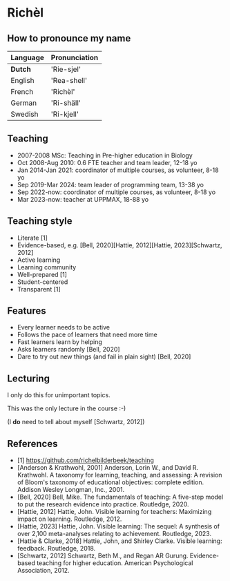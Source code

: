 # Richèl

## How to pronounce my name

| Language  | Pronunciation |
|-----------|----------------|
| **Dutch** | 'Rie-sjel'     |
| English   | 'Rea-shell'    |
| French    | 'Richèl'       |
| German    | 'Ri-shäll'     |
| Swedish   | 'Ri-kjell'     |

## Teaching

-   2007-2008 MSc: Teaching in Pre-higher education in Biology
-   Oct 2008-Aug 2010: 0.6 FTE teacher and team leader, 12-18 yo
-   Jan 2014-Jan 2021: coordinator of multiple courses, as volunteer, 8-18 yo
-   Sep 2019-Mar 2024: team leader of programming team, 13-38 yo
-   Sep 2022-now: coordinator of multiple courses, as volunteer, 8-18 yo
-   Mar 2023-now: teacher at UPPMAX, 18-88 yo

## Teaching style

-   Literate [1]
-   Evidence-based, e.g. [Bell, 2020][Hattie, 2012][Hattie, 2023][Schwartz, 2012]
-   Active learning
-   Learning community
-   Well-prepared [1]
-   Student-centered
-   Transparent [1]

## Features

-   Every learner needs to be active
-   Follows the pace of learners that need more time
-   Fast learners learn by helping
-   Asks learners randomly [Bell, 2020]
-   Dare to try out new things (and fail in plain sight) [Bell, 2020]

## Lecturing

I only do this for unimportant topics.

This was the only lecture in the course :-)

(I **do** need to tell about myself [Schwartz, 2012])

## References

 * [1] <https://github.com/richelbilderbeek/teaching>
 * [Anderson & Krathwohl, 2001] Anderson, Lorin W., and David R. Krathwohl. A taxonomy for learning, teaching, and assessing: A revision of Bloom's taxonomy of educational objectives: complete edition. Addison Wesley Longman, Inc., 2001.
 * [Bell, 2020] Bell, Mike. The fundamentals of teaching: A five-step model to put the research evidence into practice. Routledge, 2020.
 * [Hattie, 2012] Hattie, John. Visible learning for teachers: Maximizing impact on learning. Routledge, 2012.
 * [Hattie, 2023] Hattie, John. Visible learning: The sequel: A synthesis of over 2,100 meta-analyses relating to achievement. Routledge, 2023.
 * [Hattie & Clarke, 2018] Hattie, John, and Shirley Clarke. Visible learning: feedback. Routledge, 2018.
 * [Schwartz, 2012] Schwartz, Beth M., and Regan AR Gurung. Evidence-based teaching for higher education. American Psychological Association, 2012.

